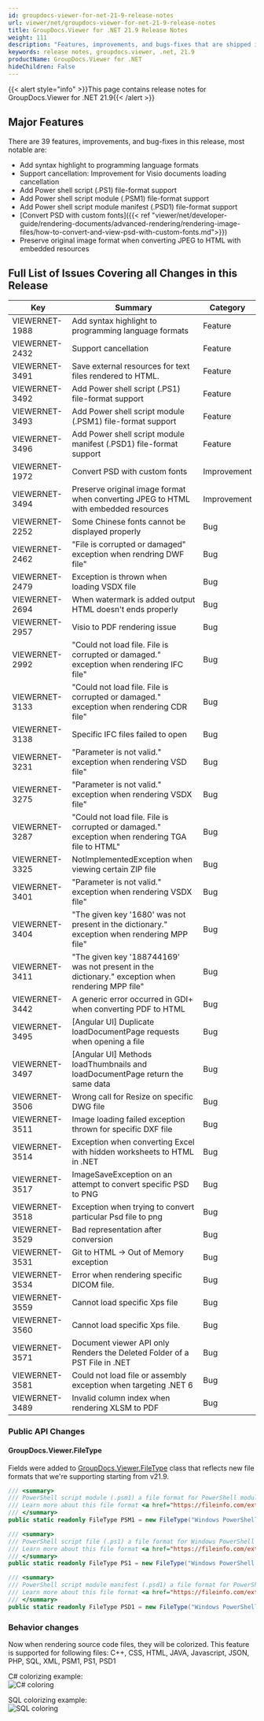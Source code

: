 ```yaml
---
id: groupdocs-viewer-for-net-21-9-release-notes
url: viewer/net/groupdocs-viewer-for-net-21-9-release-notes
title: GroupDocs.Viewer for .NET 21.9 Release Notes
weight: 111
description: "Features, improvements, and bugs-fixes that are shipped in GroupDocs.Viewer for .NET 21.9"
keywords: release notes, groupdocs.viewer, .net, 21.9
productName: GroupDocs.Viewer for .NET
hideChildren: False
---
```

{{< alert style="info" >}}This page contains release notes for GroupDocs.Viewer for .NET 21.9{{< /alert >}}

## Major Features

There are 39 features, improvements, and bug-fixes in this release, most notable are:

* Add syntax highlight to programming language formats
* Support cancellation: Improvement for Visio documents loading cancellation
* Add Power shell script (.PS1) file-format support
* Add Power shell script module (.PSM1) file-format support
* Add Power shell script module manifest (.PSD1) file-format support
* [Convert PSD with custom fonts]({{< ref "viewer/net/developer-guide/rendering-documents/advanced-rendering/rendering-image-files/how-to-convert-and-view-psd-with-custom-fonts.md">}})
* Preserve original image format when converting JPEG to HTML with embedded resources

## Full List of Issues Covering all Changes in this Release

| Key|Summary| Category |
| --- | --- | --- |
|VIEWERNET-1988|Add syntax highlight to programming language formats|Feature|
|VIEWERNET-2432|Support cancellation|Feature|
|VIEWERNET-3491|Save external resources for text files rendered to HTML.|Feature|
|VIEWERNET-3492|Add Power shell script (.PS1) file-format support|Feature|
|VIEWERNET-3493|Add Power shell script module (.PSM1) file-format support|Feature|
|VIEWERNET-3496|Add Power shell script module manifest (.PSD1) file-format support|Feature|
|VIEWERNET-1972|Convert PSD with custom fonts|Improvement|
|VIEWERNET-3494|Preserve original image format when converting JPEG to HTML with embedded resources|Improvement|
|VIEWERNET-2252|Some Chinese fonts cannot be displayed properly|Bug|
|VIEWERNET-2462|"File is corrupted or damaged" exception when rendring DWF file"|Bug|
|VIEWERNET-2479|Exception is thrown when loading VSDX file|Bug|
|VIEWERNET-2694|When watermark is added output HTML doesn't ends properly|Bug|
|VIEWERNET-2957|Visio to PDF rendering issue|Bug|
|VIEWERNET-2992|"Could not load file. File is corrupted or damaged." exception when rendering IFC file"|Bug|
|VIEWERNET-3133|"Could not load file. File is corrupted or damaged." exception when rendering CDR file"|Bug|
|VIEWERNET-3138|Specific IFC files failed to open|Bug|
|VIEWERNET-3231|"Parameter is not valid." exception when rendering VSD file"|Bug|
|VIEWERNET-3275|"Parameter is not valid." exception when rendering VSDX file"|Bug|
|VIEWERNET-3287|"Could not load file. File is corrupted or damaged." exception when rendering TGA file to HTML"|Bug|
|VIEWERNET-3325|NotImplementedException when viewing certain ZIP file|Bug|
|VIEWERNET-3401|"Parameter is not valid." exception when rendering VSDX file"|Bug|
|VIEWERNET-3404|"The given key '1680' was not present in the dictionary." exception when rendering MPP file"|Bug|
|VIEWERNET-3411|"The given key '188744169' was not present in the dictionary." exception when rendering MPP file"|Bug|
|VIEWERNET-3442|A generic error occurred in GDI+ when converting PDF to HTML|Bug|
|VIEWERNET-3495|[Angular UI] Duplicate loadDocumentPage requests when opening a file|Bug|
|VIEWERNET-3497|[Angular UI] Methods loadThumbnails and loadDocumentPage return the same data|Bug|
|VIEWERNET-3506|Wrong call for Resize on specific DWG file|Bug|
|VIEWERNET-3511|Image loading failed exception thrown for specific DXF file|Bug|
|VIEWERNET-3514|Exception when converting Excel with hidden worksheets to HTML in .NET|Bug|
|VIEWERNET-3517|ImageSaveException on an attempt to convert specific PSD to PNG|Bug|
|VIEWERNET-3518|Exception when trying to convert particular Psd file to png|Bug|
|VIEWERNET-3529|Bad representation after conversion|Bug|
|VIEWERNET-3531|Git to HTML -> Out of Memory exception|Bug|
|VIEWERNET-3534|Error when rendering specific DICOM file.|Bug|
|VIEWERNET-3559|Cannot load specific Xps file|Bug|
|VIEWERNET-3560|Cannot load specific Xps file.|Bug|
|VIEWERNET-3571|Document viewer API only Renders the Deleted Folder of a PST File in .NET|Bug|
|VIEWERNET-3581|Could not load file or assembly exception when targeting .NET 6|Bug|
|VIEWERNET-3489|Invalid column index when rendering XLSM to PDF|Bug|

### Public API Changes

#### GroupDocs.Viewer.FileType

Fields were added to [GroupDocs.Viewer.FileType](<https://apireference.groupdocs.com/viewer/net/groupdocs.viewer/filetype>) class that reflects new file formats that we're supporting starting from v21.9.

```csharp
/// <summary>
/// PowerShell script module (.psm1) a file format for PowerShell module scripts.
/// Learn more about this file format <a href="https://fileinfo.com/extension/psm1">here</a>. 
/// </summary>
public static readonly FileType PSM1 = new FileType("Windows PowerShell script module", ".psm1");

/// <summary>
/// PowerShell script file (.ps1) a file format for Windows PowerShell Cmdlet files.
/// Learn more about this file format <a href="https://fileinfo.com/extension/ps1">here</a>. 
/// </summary>
public static readonly FileType PS1 = new FileType("Windows PowerShell Cmdlet File ", ".ps1");

/// <summary>
/// PowerShell script module manifest (.psd1) a file format for PowerShell module manifest scripts.
/// Learn more about this file format <a href="https://fileinfo.com/extension/psd1">here</a>. 
/// </summary>
public static readonly FileType PSD1 = new FileType("Windows PowerShell script module manifest", ".psd1");
```

### Behavior changes

Now when rendering source code files, they will be colorized. This feature is supported for following files:
C++, CSS, HTML, JAVA, Javascript, JSON, PHP, SQL, XML, PSM1, PS1, PSD1

C# colorizing example: \
![C# coloring](viewer/net/images/code-coloring/cs-document-coloring.png)

SQL colorizing example: \
![SQL coloring](viewer/net/images/code-coloring/sql-document-coloring.png)
